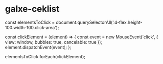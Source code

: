 # galxe-ceklist

const elementsToClick = document.querySelectorAll('.d-flex.height-100.width-100.click-area');

const clickElement = (element) => {
  const event = new MouseEvent('click', {
    view: window,
    bubbles: true,
    cancelable: true
  });
  element.dispatchEvent(event);
};

elementsToClick.forEach(clickElement);
